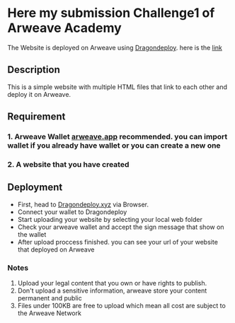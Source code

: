# Here my submission Challenge1 of Arweave Academy

The Website is deployed on Arweave using [Dragondeploy](https://dragondeploy.xyz/). here is the [link](https://arweave.net/BtxY89GYts47-bMd8TqK-AhR-l1exsytmnTYliPuVlI/)

## Description

This is a simple website with multiple HTML files that link to each other and deploy it on Arweave.

## Requirement

### 1. Arweave Wallet [arweave.app](https://arweave.app/) recommended. you can import wallet if you already have wallet or you can create a new one

### 2. A website that you have created

## Deployment

- First, head to [Dragondeploy.xyz](https://dragondeploy.xyz) via Browser.
- Connect your wallet to Dragondeploy
- Start uploading your website by selecting your local web folder
- Check your arweave wallet and accept the sign message that show on the wallet
- After upload proccess finished. you can see your url of your website that deployed on Arweave

### Notes

1. Upload your legal content that you own or have rights to publish.
2. Don't upload a sensitive information, arweave store your content permanent and public
3. Files under 100KB are free to upload which mean all cost are subject to the Arweave Network

